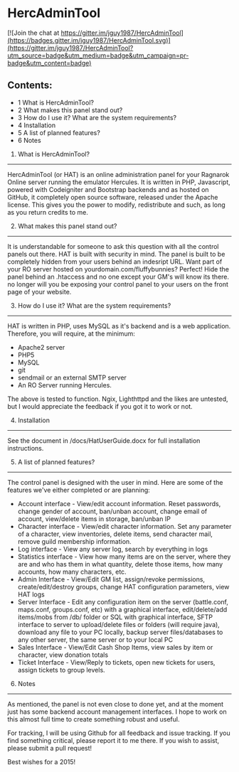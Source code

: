 HercAdminTool
=========

[![Join the chat at https://gitter.im/jguy1987/HercAdminTool](https://badges.gitter.im/jguy1987/HercAdminTool.svg)](https://gitter.im/jguy1987/HercAdminTool?utm_source=badge&utm_medium=badge&utm_campaign=pr-badge&utm_content=badge)

Contents:
---------

* 1 What is HercAdminTool?
* 2 What makes this panel stand out?
* 3 How do I use it? What are the system requirements?
* 4 Installation
* 5 A list of planned features?
* 6 Notes

1. What is HercAdminTool?
---------
HercAdminTool (or HAT) is an online administration panel for your Ragnarok Online server running 
the emulator Hercules. It is written in PHP, Javascript, powered with Codeigniter and Bootstrap 
backends and as hosted on GitHub, it completely open source software, released under the 
Apache license. This gives you the power to modify, redistribute and such, as long as you 
return credits to me.

2. What makes this panel stand out?
---------
It is understandable for someone to ask this question with all the control panels out there. 
HAT is built with security in mind. The panel is built to be completely hidden from your users 
behind an indesript URL. Want part of your RO server hosted on yourdomain.com/fluffybunnies? Perfect!
Hide the panel behind an .htaccess and no one except your GM's will know its there. no longer will
you be exposing your control panel to your users on the front page of your website.

3. How do I use it? What are the system requirements?
---------
HAT is written in PHP, uses MySQL as it's backend and is a web application. Therefore, you will require, 
at the minimum:

* Apache2 server
* PHP5
* MySQL
* git
* sendmail or an external SMTP server
* An RO Server running Hercules.


The above is tested to function. Ngix, Lighthttpd and the likes are untested, but I would appreciate
the feedback if you got it to work or not.

4. Installation
---------
See the document in /docs/HatUserGuide.docx for full installation instructions.

5. A list of planned features?
---------
The control panel is designed with the user in mind. Here are some of the features we've either completed
or are planning:

* Account interface - View/edit account information. Reset passwords, change gender of account, 
ban/unban account, change email of account, view/delete items in storage, ban/unban IP
* Character interface - View/edit character information. Set any parameter of a character, 
view inventories, delete items, send character mail, remove guild membership information.
* Log interface - View any server log, search by everything in logs
* Statistics interface - View how many items are on the server, where they are and who has 
them in what quantity, delete those items, how many accounts, how many characters, etc.
* Admin Interface - View/Edit GM list, assign/revoke permissions, create/edit/destroy groups, 
change HAT configuration parameters, view HAT logs
* Server Interface - Edit any configuration item on the server (battle.conf, maps.conf, groups.conf, etc) 
with a graphical interface, edit/delete/add items/mobs from /db/ folder or SQL with graphical interface, 
SFTP interface to server to upload/delete files or folders (will require java), download any file to your PC locally, 
backup server files/databases to any other server, the same server or to your local PC
* Sales Interface - View/Edit Cash Shop Items, view sales by item or character, view donation totals
* Ticket Interface - View/Reply to tickets, open new tickets for users, assign tickets to group levels.

6. Notes
---------
As mentioned, the panel is not even close to done yet, and at the moment just has some backend account
management interfaces. I hope to work on this almost full time to create something robust and useful.

For tracking, I will be using Github for all feedback and issue tracking. If you find something
critical, please report it to me there. If you wish to assist, please submit a pull request!

Best wishes for a 2015!